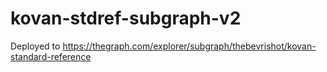 # kovan-stdref-subgraph-v2

Deployed to https://thegraph.com/explorer/subgraph/thebevrishot/kovan-standard-reference
